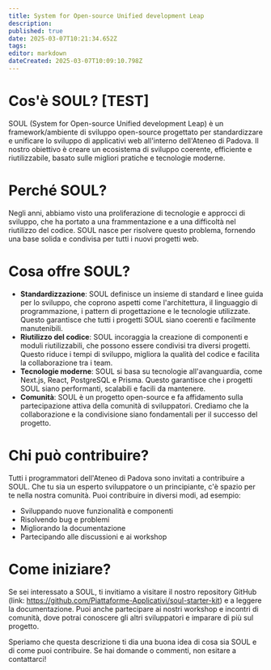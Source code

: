 ```yaml
---
title: System for Open-source Unified development Leap
description: 
published: true
date: 2025-03-07T10:21:34.652Z
tags: 
editor: markdown
dateCreated: 2025-03-07T10:09:10.798Z
---
```


# Cos'è SOUL? [TEST]

SOUL (System for Open-source Unified development Leap) è un framework/ambiente di sviluppo open-source progettato per standardizzare e unificare lo sviluppo di applicativi web all'interno dell'Ateneo di Padova. Il nostro obiettivo è creare un ecosistema di sviluppo coerente, efficiente e riutilizzabile, basato sulle migliori pratiche e tecnologie moderne.

# Perché SOUL?

Negli anni, abbiamo visto una proliferazione di tecnologie e approcci di sviluppo, che ha portato a una frammentazione e a una difficoltà nel riutilizzo del codice. SOUL nasce per risolvere questo problema, fornendo una base solida e condivisa per tutti i nuovi progetti web.

# Cosa offre SOUL?

- **Standardizzazione**: SOUL definisce un insieme di standard e linee guida per lo sviluppo, che coprono aspetti come l'architettura, il linguaggio di programmazione, i pattern di progettazione e le tecnologie utilizzate. Questo garantisce che tutti i progetti SOUL siano coerenti e facilmente manutenibili.
- **Riutilizzo del codice**: SOUL incoraggia la creazione di componenti e moduli riutilizzabili, che possono essere condivisi tra diversi progetti. Questo riduce i tempi di sviluppo, migliora la qualità del codice e facilita la collaborazione tra i team.
- **Tecnologie moderne**: SOUL si basa su tecnologie all'avanguardia, come Next.js, React, PostgreSQL e Prisma. Questo garantisce che i progetti SOUL siano performanti, scalabili e facili da mantenere.
- **Comunità**: SOUL è un progetto open-source e fa affidamento sulla partecipazione attiva della comunità di sviluppatori. Crediamo che la collaborazione e la condivisione siano fondamentali per il successo del progetto.

# Chi può contribuire?

Tutti i programmatori dell'Ateneo di Padova sono invitati a contribuire a SOUL. Che tu sia un esperto sviluppatore o un principiante, c'è spazio per te nella nostra comunità. Puoi contribuire in diversi modi, ad esempio:

- Sviluppando nuove funzionalità e componenti
- Risolvendo bug e problemi
- Migliorando la documentazione
- Partecipando alle discussioni e ai workshop

# Come iniziare?

Se sei interessato a SOUL, ti invitiamo a visitare il nostro repository GitHub (link: <https://github.com/Piattaforme-Applicativi/soul-starter-kit>) e a leggere la documentazione. Puoi anche partecipare ai nostri workshop e incontri di comunità, dove potrai conoscere gli altri sviluppatori e imparare di più sul progetto.

Speriamo che questa descrizione ti dia una buona idea di cosa sia SOUL e di come puoi contribuire. Se hai domande o commenti, non esitare a contattarci!
